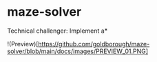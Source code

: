 # maze-solver

Technical challenger: Implement a*

!(Preview)[https://github.com/goldborough/maze-solver/blob/main/docs/images/PREVIEW_01.PNG]
